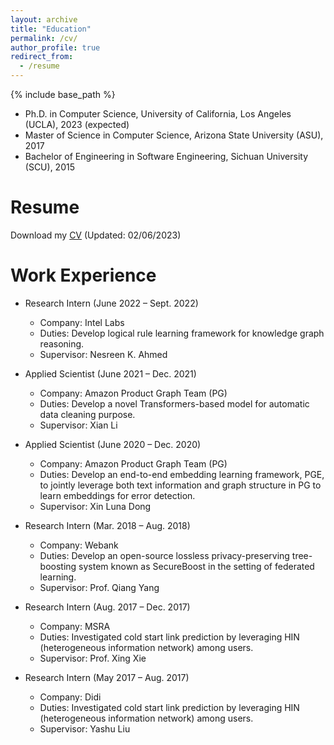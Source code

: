 ```yaml
---
layout: archive
title: "Education"
permalink: /cv/
author_profile: true
redirect_from:
  - /resume
---
```


{% include base_path %}

* Ph.D. in Computer Science, University of California, Los Angeles (UCLA), 2023 (expected)
* Master of Science in Computer Science, Arizona State University (ASU), 2017
* Bachelor of Engineering in Software Engineering, Sichuan University (SCU), 2015

Resume
======
Download my [CV](https://drive.google.com/file/d/1yDRdtVZEEpRUGfKfy7vLWvvSFv1-CFdT/view?usp=sharing) (Updated: 02/06/2023)

Work Experience
======
* Research Intern (June 2022 – Sept. 2022)
  * Company: Intel Labs
  * Duties: Develop logical rule learning framework for knowledge graph reasoning.
  * Supervisor: Nesreen K. Ahmed
  
* Applied Scientist (June 2021 – Dec. 2021)
  * Company: Amazon Product Graph Team (PG)
  * Duties: Develop a novel Transformers-based model for automatic data cleaning purpose.
  * Supervisor: Xian Li

* Applied Scientist (June 2020 – Dec. 2020)
  * Company: Amazon Product Graph Team (PG)
  * Duties: Develop an end-to-end embedding learning framework, PGE, to jointly leverage both text information and graph structure in PG to learn embeddings for error detection.
  * Supervisor: Xin Luna Dong

* Research Intern (Mar. 2018 – Aug. 2018)
  * Company: Webank
  * Duties: Develop an open-source lossless privacy-preserving tree-boosting system known as SecureBoost in the setting of federated learning. 
  * Supervisor: Prof. Qiang Yang

* Research Intern (Aug. 2017 – Dec. 2017)
  * Company: MSRA
  * Duties: Investigated cold start link prediction by leveraging HIN (heterogeneous information network) among users. 
  * Supervisor: Prof. Xing Xie

* Research Intern (May 2017 – Aug. 2017)
  * Company: Didi
  * Duties: Investigated cold start link prediction by leveraging HIN (heterogeneous information network) among users. 
  * Supervisor: Yashu Liu
  
